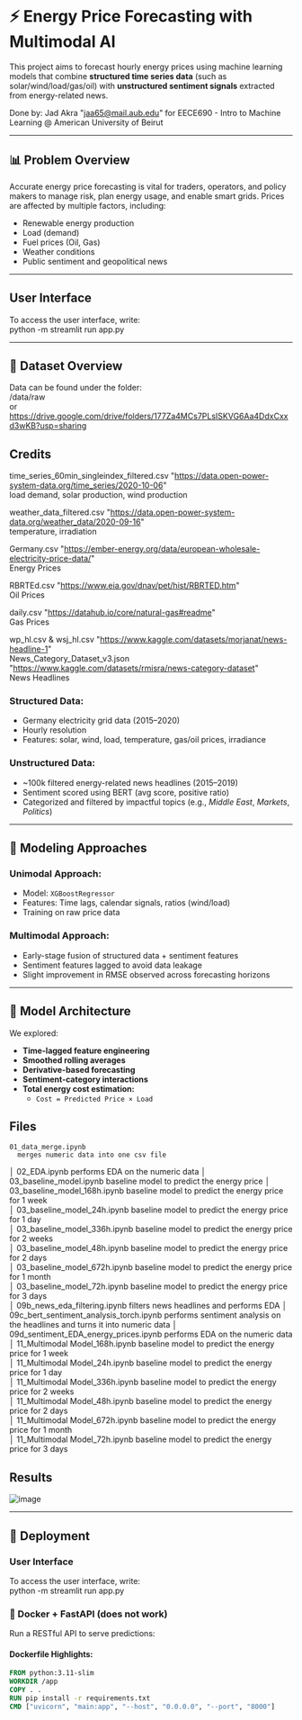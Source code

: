 # ⚡ Energy Price Forecasting with Multimodal AI

This project aims to forecast hourly energy prices using machine learning models that combine **structured time series data** (such as solar/wind/load/gas/oil) with **unstructured sentiment signals** extracted from energy-related news. </br>

Done by: Jad Akra "jaa65@mail.aub.edu" for EECE690 - Intro to Machine Learning @ American University of Beirut

---

## 📊 Problem Overview

Accurate energy price forecasting is vital for traders, operators, and policy makers to manage risk, plan energy usage, and enable smart grids. Prices are affected by multiple factors, including:
- Renewable energy production
- Load (demand)
- Fuel prices (Oil, Gas)
- Weather conditions
- Public sentiment and geopolitical news

---
## User Interface
To access the user interface, write: </br>
python -m streamlit run app.py </br>

---

## 📁 Dataset Overview
Data can be found under the folder: </br>
/data/raw </br>
or </br>
https://drive.google.com/drive/folders/177Za4MCs7PLsISKVG6Aa4DdxCxxd3wKB?usp=sharing

## Credits
time_series_60min_singleindex_filtered.csv "https://data.open-power-system-data.org/time_series/2020-10-06" </br>
load demand, solar production, wind production

weather_data_filtered.csv "https://data.open-power-system-data.org/weather_data/2020-09-16" </br>
temperature, irradiation

Germany.csv "https://ember-energy.org/data/european-wholesale-electricity-price-data/" </br>
Energy Prices

RBRTEd.csv "https://www.eia.gov/dnav/pet/hist/RBRTED.htm" </br>
Oil Prices

daily.csv "https://datahub.io/core/natural-gas#readme" </br>
Gas Prices

wp_hl.csv & wsj_hl.csv "https://www.kaggle.com/datasets/morjanat/news-headline-1" </br>
News_Category_Dataset_v3.json "https://www.kaggle.com/datasets/rmisra/news-category-dataset" </br>
News Headlines

### Structured Data:
- Germany electricity grid data (2015–2020)
- Hourly resolution
- Features: solar, wind, load, temperature, gas/oil prices, irradiance

### Unstructured Data:
- ~100k filtered energy-related news headlines (2015–2019)
- Sentiment scored using BERT (avg score, positive ratio)
- Categorized and filtered by impactful topics (e.g., *Middle East*, *Markets*, *Politics*)

---

## 🧪 Modeling Approaches

### Unimodal Approach:
- Model: `XGBoostRegressor`
- Features: Time lags, calendar signals, ratios (wind/load)
- Training on raw price data

### Multimodal Approach:
- Early-stage fusion of structured data + sentiment features
- Sentiment features lagged to avoid data leakage
- Slight improvement in RMSE observed across forecasting horizons

---

## 🤖 Model Architecture

We explored:
- **Time-lagged feature engineering**
- **Smoothed rolling averages**
- **Derivative-based forecasting**
- **Sentiment-category interactions**
- **Total energy cost estimation:**
  - `Cost = Predicted Price × Load`

 ## Files

    01_data_merge.ipynb
      merges numeric data into one csv file
│   02_EDA.ipynb
      performs EDA on the numeric data
│   03_baseline_model.ipynb
      baseline model to predict the energy price
│   03_baseline_model_168h.ipynb
      baseline model to predict the energy price for 1 week      
│   03_baseline_model_24h.ipynb
      baseline model to predict the energy price for 1 day  
│   03_baseline_model_336h.ipynb
      baseline model to predict the energy price for 2 weeks  
│   03_baseline_model_48h.ipynb
      baseline model to predict the energy price for 2 days  
│   03_baseline_model_672h.ipynb
      baseline model to predict the energy price for 1 month  
│   03_baseline_model_72h.ipynb
      baseline model to predict the energy price for 3 days  
│   09b_news_eda_filtering.ipynb
      filters news headlines and performs EDA
│   09c_bert_sentiment_analysis_torch.ipynb
      performs sentiment analysis on the headlines and turns it into numeric data
│   09d_sentiment_EDA_energy_prices.ipynb
      performs EDA on the numeric data
│   11_Multimodal Model_168h.ipynb
      baseline model to predict the energy price for 1 week  
│   11_Multimodal Model_24h.ipynb
      baseline model to predict the energy price for 1 day  
│   11_Multimodal Model_336h.ipynb
      baseline model to predict the energy price for 2 weeks  
│   11_Multimodal Model_48h.ipynb
      baseline model to predict the energy price for 2 days  
│   11_Multimodal Model_672h.ipynb
      baseline model to predict the energy price for 1 month  
│   11_Multimodal Model_72h.ipynb
      baseline model to predict the energy price for 3 days  


## Results

![image](https://github.com/user-attachments/assets/6d6f5d95-10b0-462d-a25e-d84a57aa45d5)

---

## 🚀 Deployment

### User Interface
To access the user interface, write: </br>
python -m streamlit run app.py </br> 


### 🐳 Docker + FastAPI (does not work)

Run a RESTful API to serve predictions:

#### Dockerfile Highlights:
```dockerfile
FROM python:3.11-slim
WORKDIR /app
COPY . .
RUN pip install -r requirements.txt
CMD ["uvicorn", "main:app", "--host", "0.0.0.0", "--port", "8000"]
